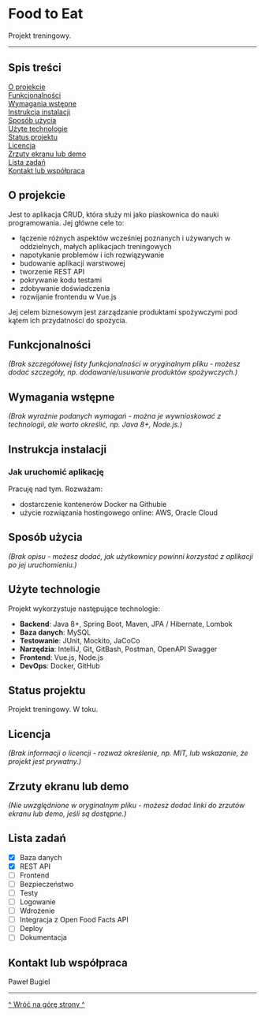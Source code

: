 # Food to Eat

Projekt treningowy.

---

## Spis treści
[O projekcie](#o-projekcie)  
[Funkcjonalności](#funkcjonalności)  
[Wymagania wstępne](#wymagania-wstępne)  
[Instrukcja instalacji](#instrukcja-instalacji)  
[Sposób użycia](#sposób-użycia)  
[Użyte technologie](#użyte-technologie)  
[Status projektu](#status-projektu)  
[Licencja](#licencja)  
[Zrzuty ekranu lub demo](#zrzuty-ekranu-lub-demo)  
[Lista zadań](#lista-zadań)  
[Kontakt lub współpraca](#kontakt-lub-współpraca)  


## O projekcie
Jest to aplikacja CRUD, która służy mi jako piaskownica do nauki programowania. Jej główne cele to:
- łączenie różnych aspektów wcześniej poznanych i używanych w oddzielnych, małych aplikacjach treningowych
- napotykanie problemów i ich rozwiązywanie
- budowanie aplikacji warstwowej
- tworzenie REST API
- pokrywanie kodu testami
- zdobywanie doświadczenia
- rozwijanie frontendu w Vue.js

Jej celem biznesowym jest zarządzanie produktami spożywczymi pod kątem ich przydatności do spożycia.

## Funkcjonalności
*(Brak szczegółowej listy funkcjonalności w oryginalnym pliku - możesz dodać szczegóły, np. dodawanie/usuwanie produktów spożywczych.)*

## Wymagania wstępne
*(Brak wyraźnie podanych wymagań - można je wywnioskować z technologii, ale warto określić, np. Java 8+, Node.js.)*

## Instrukcja instalacji
### Jak uruchomić aplikację
Pracuję nad tym. Rozważam:
- dostarczenie kontenerów Docker na Githubie
- użycie rozwiązania hostingowego online: AWS, Oracle Cloud

## Sposób użycia
*(Brak opisu - możesz dodać, jak użytkownicy powinni korzystać z aplikacji po jej uruchomieniu.)*

## Użyte technologie
Projekt wykorzystuje następujące technologie:
- **Backend**: Java 8+, Spring Boot, Maven, JPA / Hibernate, Lombok
- **Baza danych**: MySQL
- **Testowanie**: JUnit, Mockito, JaCoCo
- **Narzędzia**: IntelliJ, Git, GitBash, Postman, OpenAPI Swagger
- **Frontend**: Vue.js, Node.js
- **DevOps**: Docker, GitHub

## Status projektu
Projekt treningowy. W toku.

## Licencja
*(Brak informacji o licencji - rozważ określenie, np. MIT, lub wskazanie, że projekt jest prywatny.)*

## Zrzuty ekranu lub demo
*(Nie uwzględnione w oryginalnym pliku - możesz dodać linki do zrzutów ekranu lub demo, jeśli są dostępne.)*

## Lista zadań
- [x] Baza danych
- [x] REST API
- [ ] Frontend
- [ ] Bezpieczeństwo
- [ ] Testy
- [ ] Logowanie
- [ ] Wdrożenie
- [ ] Integracja z Open Food Facts API
- [ ] Deploy
- [ ] Dokumentacja

## Kontakt lub współpraca
Paweł Bugiel

---

<a href="#top-of-this-page">^ Wróć na górę strony ^</a>